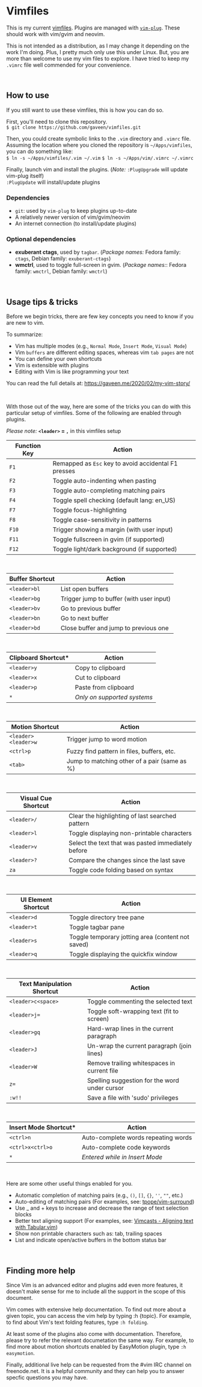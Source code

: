 # Vimfiles

This is my current [vimfiles](https://gaveen.me/2020/02/my-vim-story/). Plugins are managed with [`vim-plug`](https://github.com/junegunn/vim-plug). These should work with vim/gvim and neovim.

This is not intended as a distribution, as I may change it depending on the work I'm doing. Plus, I pretty much only use this under Linux. But, you are more than welcome to use my vim files to explore. I have tried to keep my `.vimrc` file well commended for your convenience.

&nbsp;  

## How to use
If you still want to use these vimfiles, this is how you can do so.

First, you'll need to clone this repository.&nbsp;  
`$ git clone https://github.com/gaveen/vimfiles.git`

Then, you could create symbolic links to the `.vim` directory and `.vimrc` file. Assuming the location where you cloned the repository is `~/Apps/vimfiles`, you can do something like:&nbsp;  
`$ ln -s ~/Apps/vimfiles/.vim ~/.vim`
`$ ln -s ~/Apps/vim/.vimrc ~/.vimrc`

Finally, launch vim and install the plugins. (_Note:_ `:PlugUpgrade` will update vim-plug itself)&nbsp;  
`:PlugUpdate` will install/update plugins

### Dependencies
- `git`: used by `vim-plug` to keep plugins up-to-date
- A relatively newer version of vim/gvim/neovim
- An internet connection (to install/update plugins)

### Optional dependencies
- **exuberant ctags**, used by `tagbar`. (_Package names:_ Fedora family: `ctags`, Debian family: `exuberant-ctags`)
- **wmctrl**, used to toggle full-screen in gvim. (_Package names:_: Fedora family: `wmctrl`, Debian family: `wmctrl`)

&nbsp;  

## Usage tips & tricks

Before we begin tricks, there are few key concepts you need to know if you are new to vim.

To summarize:
- Vim has multiple modes (e.g., `Normal Mode`, `Insert Mode`, `Visual Mode`)
- Vim `buffers` are different editing spaces, whereas vim `tab pages` are not
- You can define your own shortcuts
- Vim is extensible with plugins
- Editing with Vim is like programming your text

You can read the full details at: https://gaveen.me/2020/02/my-vim-story/

&nbsp;  

With those out of the way, here are some of the tricks you can do with this particular setup of vimfiles. Some of the following are enabled through plugins.

_Please note:_ **`<leader>` = `,`** in this vimfiles setup

Function Key | Action
------------ | ------
`F1` | Remapped as `Esc` key to avoid accidental F1 presses
`F2` | Toggle auto-indenting when pasting
`F3` | Toggle auto-completing matching pairs
`F4` | Toggle spell checking (default lang: en_US)
`F7` | Toggle focus-highlighting
`F8` | Toggle case-sensitivity in patterns
`F10` | Trigger showing a margin (with user input)
`F11` | Toggle fullscreen in gvim (if supported)
`F12` | Toggle light/dark background (if supported)

&nbsp;  

Buffer Shortcut | Action
--------------- | ------
`<leader>bl` | List open buffers
`<leader>bg` | Trigger jump to buffer (with user input)
`<leader>bv` | Go to previous buffer
`<leader>bn` | Go to next buffer
`<leader>bd` | Close buffer and jump to previous one

&nbsp;  

Clipboard Shortcut* | Action
------------------- | ------
`<leader>y` | Copy to clipboard
`<leader>x` | Cut to clipboard
`<leader>p` | Paste from clipboard
`*` | _Only on supported systems_

&nbsp;  

Motion Shortcut | Action
--------------- | ------
`<leader><leader>w` | Trigger jump to word motion
`<ctrl>p` | Fuzzy find pattern in files, buffers, etc.
`<tab>` | Jump to matching other of a pair (same as %)

&nbsp;  

Visual Cue Shortcut | Action
------------------- | ------
`<leader>/` | Clear the highlighting of last searched pattern
`<leader>l` | Toggle displaying non-printable characters
`<leader>v` | Select the text that was pasted immediately before
`<leader>?` | Compare the changes since the last save
`za` | Toggle code folding based on syntax

&nbsp;  

UI Element Shortcut | Action
------------------- | ------
`<leader>d` | Toggle directory tree pane
`<leader>t` | Toggle tagbar pane
`<leader>s` | Toggle temporary jotting area (content not saved)
`<leader>q` | Toggle displaying the quickfix window

&nbsp;  

Text Manipulation Shortcut | Action
-------------------------- | ------
`<leader>c<space>` | Toggle commenting the selected text
`<leader>j=` | Toggle soft-wrapping text (fit to screen)
`<leader>gq` | Hard-wrap lines in the current paragraph
`<leader>J` | Un-wrap the current paragraph (join lines)
`<leader>W` | Remove trailing whitespaces in current file
`z=` | Spelling suggestion for the word under cursor
`:w!!` | Save a file with 'sudo' privileges

&nbsp;  

Insert Mode Shortcut* | Action
--------------------- | ------
`<ctrl>n` | Auto-complete words repeating words
`<ctrl>x<ctrl>o` | Auto-complete code keywords
`*` | _Entered while in Insert Mode_

&nbsp;  

Here are some other useful things enabled for you.
- Automatic completion of matching pairs (e.g., `()`, `[]`, `{}`, `''`, `""`, etc.)
- Auto-editing of matching pairs (For examples, see: [tpope/vim-surround](https://github.com/tpope/vim-surround))
- Use _ and + keys to increase and decrease the range of text selection blocks
- Better text aligning support (For examples, see: [Vimcasts - Aligning text with Tabular.vim](http://vimcasts.org/episodes/aligning-text-with-tabular-vim/))
- Show non printable characters such as: tab, trailing spaces
- List and indicate open/active buffers in the bottom status bar

&nbsp;  

## Finding more help
Since Vim is an advanced editor and plugins add even more features, it doesn't make sense for me to include all the support in the scope of this document.

Vim comes with extensive help documentation. To find out more about a given topic, you can access the vim help by typing :h {topic}. For example, to find about Vim's text folding features, type `:h folding`.

At least some of the plugins also come with documentation. Therefore, please try to refer the relevant documetation the same way. For example, to find more about motion shortcuts enabled by EasyMotion plugin, type `:h easymotion`.

Finally, additional live help can be requested from the #vim IRC channel on freenode.net. It is a helpful community and they can help you to answer specfic questions you may have.
